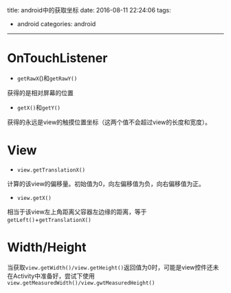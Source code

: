 title: android中的获取坐标
date: 2016-08-11 22:24:06
tags:
- android
categories: android
---

# OnTouchListener #

- `getRawX`()和`getRawY()`

获得的是相对屏幕的位置

- `getX()`和`getY()`

获得的永远是view的触摸位置坐标（这两个值不会超过view的长度和宽度）。

# View #
<!--more-->

- `view.getTranslationX()`

计算的该view的偏移量。初始值为0，向左偏移值为负，向右偏移值为正。


- `view.getX()`

相当于该view左上角距离父容器左边缘的距离，等于`getLeft()`+`getTranslationX()`


# Width/Height #

当获取`view.getWidth()/view.getHeight()`返回值为0时，可能是view控件还未在Activity中准备好，尝试下使用`view.getMeasuredWidth()/view.gwtMeasuredHeight()`